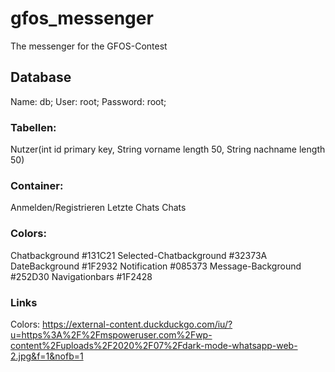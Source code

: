 # gfos_messenger
The messenger for the GFOS-Contest

## Database
Name: db;
User: root;
Password: root;

### Tabellen:      
Nutzer(int id primary key, String vorname length 50, String nachname length 50)

### Container:
Anmelden/Registrieren
Letzte Chats
Chats

### Colors:
Chatbackground #131C21
Selected-Chatbackground #32373A
DateBackground #1F2932
Notification #085373
Message-Background #252D30
Navigationbars #1F2428

### Links
Colors: https://external-content.duckduckgo.com/iu/?u=https%3A%2F%2Fmspoweruser.com%2Fwp-content%2Fuploads%2F2020%2F07%2Fdark-mode-whatsapp-web-2.jpg&f=1&nofb=1


